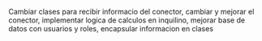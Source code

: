 Cambiar clases para recibir informacio del conector, cambiar y mejorar el conector, implementar logica de calculos en inquilino, mejorar base de datos con usuarios y roles, encapsular informacion en clases

